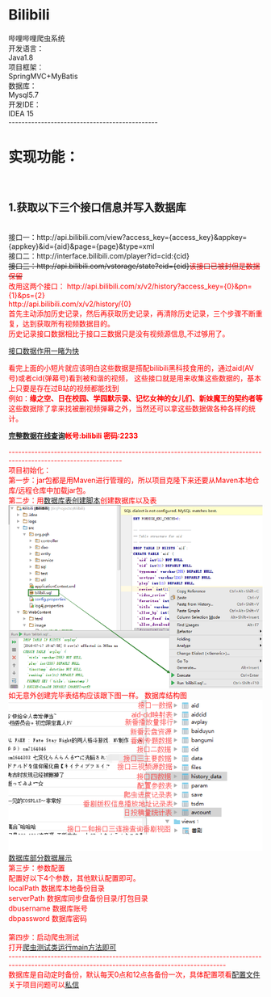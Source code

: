 # Bilibili<br/>
哔哩哔哩爬虫系统<br/>
开发语言：<br/>
Java1.8<br/>
项目框架：<br/>
SpringMVC+MyBatis<br/>
数据库：<br/>
Mysql5.7<br/>
开发IDE：<br/>
IDEA 15<br/>
----------------------------------------------<br/>
<h1 >实现功能：</h1><br/>
<h2 >1.获取以下三个接口信息并写入数据库</h2><br/>
接口一：http://api.bilibili.com/view?access_key={access_key}&appkey={appkey}&id={aid}&page={page}&type=xml<br/>
接口二：http://interface.bilibili.com/player?id=cid:{cid}<br/>
<strike>接口三：http://api.bilibili.com/vstorage/state?cid={cid}<font color="red">该接口已被封但是数据保留</></strike><br/>
改用这两个接口：
http://api.bilibili.com/x/v2/history?access_key={0}&pn={1}&ps={2}</br>
http://api.bilibili.com/x/v2/history/{0}</br>
首先主动添加历史记录，然后再获取历史记录，再清除历史记录，三个步骤不断重复，达到获取所有视频数据目的。</br>
历史记录接口数据相比于接口三数据只是没有视频源信息,不过够用了。</br>

<a href="http://ww2.sinaimg.cn/large/005Jr6NYgw1f5x82npzo1g310b0lse8e.gif">接口数据作用一睹为快</a></br>

看完上面的小短片就应该明白这些数据是搭配bilibili黑科技食用的，通过aid(AV号)或者cid(弹幕号)看到被和谐的视频，
这些接口就是用来收集这些数据的，基本上只要是存在过B站的视频都能找到</br>
例如：<b>缘之空、日在校园、学园默示录、记忆女神的女儿们、新妹魔王的契约者等</b></br>
这些数据除了拿来找被删视频弹幕之外，当然还可以拿这些数据做各种各样的统计。

<b><a href="http://pqh.share666.com">完整数据在线查询</a>帐号:bilibili 密码:2233</b>


-----------------------------------------------------------------------------------------------------------------<br/>
项目初始化：<br/>
第一步：jar包都是用Maven进行管理的，所以项目克隆下来还要从Maven本地仓库/远程仓库中加载jar包。<br/>
第二步：用<a href="https://github.com/luffy9412/Bilibili/blob/master/doc/bilibili.sql">数据库表创建脚本</a>创建数据库以及表<br/>
![image](src/main/webapp/image/创建数据库.png)<br/>
如无意外创建完毕表结构应该跟下图一样。
数据库结构图
![image](src/main/webapp/image/数据库结构详解.png)<br/>
<a href="http://ww3.sinaimg.cn/large/005Jr6NYgw1f5x22mc4zlg30x40bye81.gif">数据库部分数据展示</a><br/>
第三步：参数配置<br/>
配置好以下4个参数，其他默认配置即可。<br/>
localPath	数据库本地备份目录<br/>
serverPath	数据库同步盘备份目录/打包目录<br/>
dbusername	数据库账号<br/>
dbpassword	数据库密码<br/>
<br/>
第四步：启动爬虫测试<br/>
打开<a href="src/main/java/org/pqh/test/Test.java">爬虫测试类运行main方法即可</a><br/>
-------------------------------------------------------------------------------------------------------------------------------------------------<br/>
数据库是自动定时备份，默认每天0点和12点各备份一次，具体配置项看<a href="src/main/resources/config.properties">配置文件</a><br/>
关于项目问题可以<a href="http://tieba.baidu.com/im/pcmsg?from=820363216">私信</a></br>

